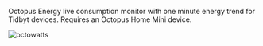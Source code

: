 Octopus Energy live consumption monitor with one minute energy trend for Tidbyt devices.
Requires an Octopus Home Mini device.

![octowatts](https://github.com/user-attachments/assets/6a99c5fe-0e38-4031-8635-2770cb64f985)
